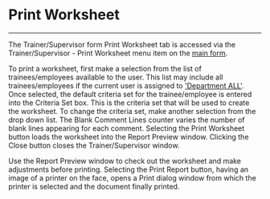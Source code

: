 # Print Worksheet

***

The Trainer/Supervisor form Print Worksheet tab is accessed via the Trainer/Supervisor - Print Worksheet menu item on the [main form](7jjr.md).

To print a worksheet, first make a selection from the list of trainees/employees available to the user.  This list may include all trainees/employees if the current user is assigned to ['Department ALL'](7mls.md).  Once selected, the default criteria set for the trainee/employee is entered into the Criteria Set box.  This is the criteria set that will be used to create the worksheet.  To change the criteria set, make another selection from the drop down list.  The Blank Comment Lines counter varies the number of blank lines appearing for each comment.  Selecting the Print Worksheet button loads the worksheet into the Report Preview window.  Clicking the Close button closes the Trainer/Supervisor window.

Use the Report Preview window to check out the worksheet and make adjustments before printing.  Selecting the Print Report button, having an image of a printer on the face, opens a Print dialog window from which the printer is selected and the document finally printed.
